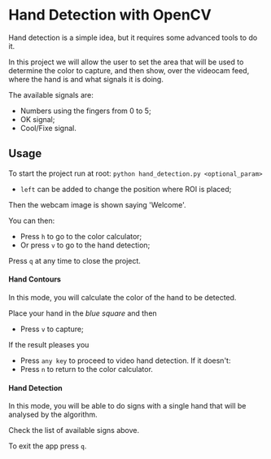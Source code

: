 # Hand Detection with OpenCV
Hand detection is a simple idea, but it requires some advanced tools to do it.

In this project we will allow the user to set the area that will be used to determine the color to capture, and then show, over the videocam feed, where the hand is and what signals it is doing.

The available signals are:
- Numbers using the fingers from 0 to 5;
- OK signal;
- Cool/Fixe signal.

## Usage
To start the project run at root:
`python hand_detection.py <optional_param>`
- `left` can be added to change the position where ROI is placed;

Then the webcam image is shown saying 'Welcome'. 

You can then:
- Press `h` to go to the color calculator;
- Or press `v` to go to the hand detection;

Press `q` at any time to close the project.

#### Hand Contours
In this mode, you will calculate the color of the hand to be detected.

Place your hand in the _blue square_ and then 
- Press `v` to capture;

If the result pleases you
- Press `any key` to proceed to video hand detection.
If it doesn't:
- Press `n` to return to the color calculator.

#### Hand Detection
In this mode, you will be able to do signs with a single hand that will be analysed by the algorithm.

Check the list of available signs above.

To exit the app press `q`.
